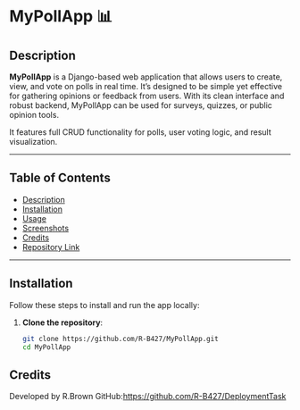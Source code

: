 # MyPollApp 📊

## Description

**MyPollApp** is a Django-based web application that allows users to create, view, and vote on polls in real time. It’s designed to be simple yet effective for gathering opinions or feedback from users. With its clean interface and robust backend, MyPollApp can be used for surveys, quizzes, or public opinion tools.

It features full CRUD functionality for polls, user voting logic, and result visualization.

---

## Table of Contents

- [Description](#description)
- [Installation](#installation)
- [Usage](#usage)
- [Screenshots](#screenshots)
- [Credits](#credits)
- [Repository Link](#repository-link)

---

## Installation

Follow these steps to install and run the app locally:

1. **Clone the repository**:
   ```bash
   git clone https://github.com/R-B427/MyPollApp.git
   cd MyPollApp
## Credits
Developed by R.Brown
GitHub:https://github.com/R-B427/DeploymentTask
